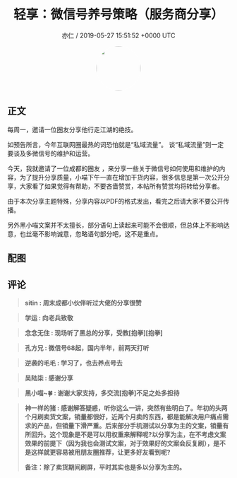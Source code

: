 <h1 align="center">轻享：微信号养号策略（服务商分享）</h1>
<p align="center">
    <a>亦仁 / 2019-05-27 15:51:52 &#43;0000 UTC</a>
</p>

<div align="center">
    <img src="https://images.zsxq.com/Fn3NQqCN8nuGF86yZPXSbEsl0mb3?e=1590940799&amp;token=kIxbL07-8jAj8w1n4s9zv64FuZZNEATmlU_Vm6zD:pfbNc8W3hS0oYG_hyXXh_rHMHuc=" width="100" height="100" style="border:1px solid;border-radius:50%; color:#ffffff"/>
</div>

## 正文

<div>
每周一，邀请一位圈友分享他行走江湖的绝技。

如预告所言，今年互联网圈最热的词恐怕就是“私域流量”。 谈“私域流量”则一定要谈及多微信号的维护和运营。

今天，我就邀请了一位成都的圈友      ，来分享一些关于微信号如何使用和维护的内容，为了提升分享质量，小喵下午一直在增加干货内容，很多信息是第一次公开分享，大家看了如果觉得有帮助，不要吝啬赞赏，本帖所有赞赏均将转给分享者。

由于本次分享主题特殊，分享内容以PDF的格式发出，看完之后请大家不要公开传播。

另外黑小喵文案并不太擅长，部分语句上读起来可能不会很顺，但总体上不影响达意，也丝毫不影响诚意，忽略语句部分吧，这不是重点。


</div>

## 配图
<div class="image" align="center">

</div>

## 评论

<div align="left">
<div>

<blockquote >
<span> <strong>sitin : 周末成都小伙伴听过大佬的分享很赞 </strong></span>
</blockquote>

<blockquote >
<span> <strong>学运 : 向老兵致敬 </strong></span>
</blockquote>

<blockquote >
<span> <strong>念念无住 : 现场听了黑总的分享，受教[抱拳][抱拳] </strong></span>
</blockquote>

<blockquote >
<span> <strong>孔方兄 : 微信号68起，国内半年，前两天打听 </strong></span>
</blockquote>

<blockquote >
<span> <strong>逆袭的毛毛 : 学习了，也去养点号去 </strong></span>
</blockquote>

<blockquote >
<span> <strong>吴陆柒 : 感谢分享 </strong></span>
</blockquote>

<blockquote >
<span> <strong>黑小喵~🍀 : 谢谢大家支持，多交流[抱拳]不足之处多担待 </strong></span>
</blockquote>

<blockquote >
<span> <strong>神一样的猪 : 感谢解答疑惑，听你这么一讲，突然有些明白了。年初的头两个月刷卖货文案，销量都很好，近两个月卖的东西，都是能解决用户痛点需求的产品，但销量下滑严重。后来部分手机测试以分享为主的文案，销量有所回升。这个现象是不是可以用权重来解释呢?以分享为主，在不考虑文案效果的前提下（因为我也会测试文案，对于效果好的文案会反复刷），是不是这样就更容易被用朋友圈推荐，让更多好友看到呢?

备注：除了卖货期间刷屏，平时其实也是多以分享为主的。 </strong></span>
</blockquote>

</div>
</div>